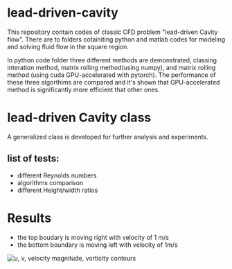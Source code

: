 # lead-driven-cavity

This repository contain codes of classic CFD problem "lead-driven Cavity flow". There are to folders cotainiting python and matlab codes for modeling and solving fluid flow in the square region.

In python code folder three different methods are demonstrated, classing interation method, matrix rolling method(using numpy), and matrix rolling method (using cuda GPU-accelerated with pytorch). The performance of these three algorthims are compared and it's shown that GPU-accelerated method is significantly more efficient that other ones.

# lead-driven Cavity class
A generalized class is developed for further analysis and experiments.

## list of tests:
* different Reynolds numbers
* algorithms comparison
* different Height/width ratios

# Results
* the top boudary is moving right with velocity of 1 m/s
* the bottom boundary is moving left with velocity of 1m/s

![u, v, velocity magnitude, vorticity contours](https://github.com/DaraSamii/lead-driven-cavity/blob/master/Python%20Solution%20Code/all.svg)
